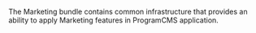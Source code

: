 The Marketing bundle contains common infrastructure that provides an ability to apply Marketing features in ProgramCMS application.